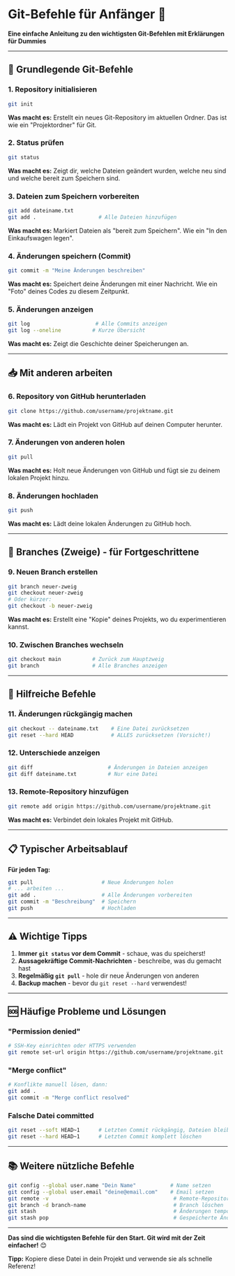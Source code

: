 # Git-Befehle für Anfänger 🚀

**Eine einfache Anleitung zu den wichtigsten Git-Befehlen mit Erklärungen für Dummies**

---

## 📁 **Grundlegende Git-Befehle**

### **1. Repository initialisieren**
```bash
git init
```
**Was macht es:** Erstellt ein neues Git-Repository im aktuellen Ordner. Das ist wie ein "Projektordner" für Git.

### **2. Status prüfen**
```bash
git status
```
**Was macht es:** Zeigt dir, welche Dateien geändert wurden, welche neu sind und welche bereit zum Speichern sind.

### **3. Dateien zum Speichern vorbereiten**
```bash
git add dateiname.txt
git add .                    # Alle Dateien hinzufügen
```
**Was macht es:** Markiert Dateien als "bereit zum Speichern". Wie ein "In den Einkaufswagen legen".

### **4. Änderungen speichern (Commit)**
```bash
git commit -m "Meine Änderungen beschreiben"
```
**Was macht es:** Speichert deine Änderungen mit einer Nachricht. Wie ein "Foto" deines Codes zu diesem Zeitpunkt.

### **5. Änderungen anzeigen**
```bash
git log                     # Alle Commits anzeigen
git log --oneline          # Kurze Übersicht
```
**Was macht es:** Zeigt die Geschichte deiner Speicherungen an.

---

## 📥 **Mit anderen arbeiten**

### **6. Repository von GitHub herunterladen**
```bash
git clone https://github.com/username/projektname.git
```
**Was macht es:** Lädt ein Projekt von GitHub auf deinen Computer herunter.

### **7. Änderungen von anderen holen**
```bash
git pull
```
**Was macht es:** Holt neue Änderungen von GitHub und fügt sie zu deinem lokalen Projekt hinzu.

### **8. Änderungen hochladen**
```bash
git push
```
**Was macht es:** Lädt deine lokalen Änderungen zu GitHub hoch.

---

## 🌿 **Branches (Zweige) - für Fortgeschrittene**

### **9. Neuen Branch erstellen**
```bash
git branch neuer-zweig
git checkout neuer-zweig
# Oder kürzer:
git checkout -b neuer-zweig
```
**Was macht es:** Erstellt eine "Kopie" deines Projekts, wo du experimentieren kannst.

### **10. Zwischen Branches wechseln**
```bash
git checkout main          # Zurück zum Hauptzweig
git branch                 # Alle Branches anzeigen
```

---

## 🔧 **Hilfreiche Befehle**

### **11. Änderungen rückgängig machen**
```bash
git checkout -- dateiname.txt    # Eine Datei zurücksetzen
git reset --hard HEAD            # ALLES zurücksetzen (Vorsicht!)
```

### **12. Unterschiede anzeigen**
```bash
git diff                        # Änderungen in Dateien anzeigen
git diff dateiname.txt          # Nur eine Datei
```

### **13. Remote-Repository hinzufügen**
```bash
git remote add origin https://github.com/username/projektname.git
```
**Was macht es:** Verbindet dein lokales Projekt mit GitHub.

---

## 📋 **Typischer Arbeitsablauf**

**Für jeden Tag:**
```bash
git pull                      # Neue Änderungen holen
# ... arbeiten ...
git add .                     # Alle Änderungen vorbereiten
git commit -m "Beschreibung"  # Speichern
git push                      # Hochladen
```

---

## ⚠️ **Wichtige Tipps**

1. **Immer `git status` vor dem Commit** - schaue, was du speicherst!
2. **Aussagekräftige Commit-Nachrichten** - beschreibe, was du gemacht hast
3. **Regelmäßig `git pull`** - hole dir neue Änderungen von anderen
4. **Backup machen** - bevor du `git reset --hard` verwendest!

---

## 🆘 **Häufige Probleme und Lösungen**

### **"Permission denied"**
```bash
# SSH-Key einrichten oder HTTPS verwenden
git remote set-url origin https://github.com/username/projektname.git
```

### **"Merge conflict"**
```bash
# Konflikte manuell lösen, dann:
git add .
git commit -m "Merge conflict resolved"
```

### **Falsche Datei committed**
```bash
git reset --soft HEAD~1      # Letzten Commit rückgängig, Dateien bleiben
git reset --hard HEAD~1      # Letzten Commit komplett löschen
```

---

## 📚 **Weitere nützliche Befehle**

```bash
git config --global user.name "Dein Name"           # Name setzen
git config --global user.email "deine@email.com"    # Email setzen
git remote -v                                        # Remote-Repositories anzeigen
git branch -d branch-name                            # Branch löschen
git stash                                            # Änderungen temporär speichern
git stash pop                                        # Gespeicherte Änderungen wiederherstellen
```

---

**Das sind die wichtigsten Befehle für den Start. Git wird mit der Zeit einfacher!** 😊

**Tipp:** Kopiere diese Datei in dein Projekt und verwende sie als schnelle Referenz!

